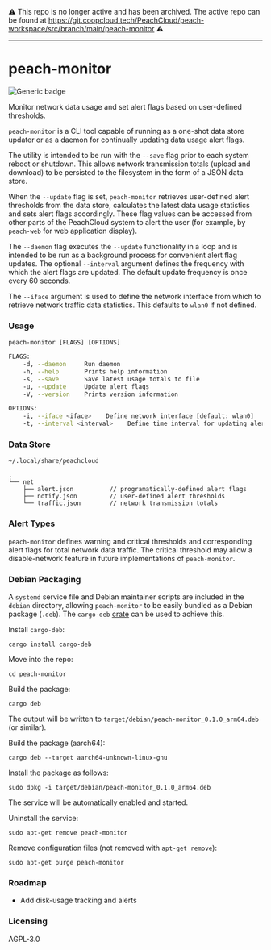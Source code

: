 ⚠️ This repo is no longer active and has been archived. The active repo can be found at https://git.coopcloud.tech/PeachCloud/peach-workspace/src/branch/main/peach-monitor ⚠️

-----

# peach-monitor

![Generic badge](https://img.shields.io/badge/version-0.1.1-<COLOR>.svg)

Monitor network data usage and set alert flags based on user-defined thresholds.

`peach-monitor` is a CLI tool capable of running as a one-shot data store updater or as a daemon for continually updating data usage alert flags.

The utility is intended to be run with the `--save` flag prior to each system reboot or shutdown. This allows network transmission totals (upload and download) to be persisted to the filesystem in the form of a JSON data store.

When the `--update` flag is set, `peach-monitor` retrieves user-defined alert thresholds from the data store, calculates the latest data usage statistics and sets alert flags accordingly. These flag values can be accessed from other parts of the PeachCloud system to alert the user (for example, by `peach-web` for web application display).

The `--daemon` flag executes the `--update` functionality in a loop and is intended to be run as a background process for convenient alert flag updates. The optional `--interval` argument defines the frequency with which the alert flags are updated. The default update frequency is once every 60 seconds.

The `--iface` argument is used to define the network interface from which to retrieve network traffic data statistics. This defaults to `wlan0` if not defined.

### Usage

`peach-monitor [FLAGS] [OPTIONS]`

```bash
FLAGS:
    -d, --daemon     Run daemon
    -h, --help       Prints help information
    -s, --save       Save latest usage totals to file
    -u, --update     Update alert flags
    -V, --version    Prints version information

OPTIONS:
    -i, --iface <iface>    Define network interface [default: wlan0]
    -t, --interval <interval>    Define time interval for updating alert flags (seconds) [default: 60]
```

### Data Store

`~/.local/share/peachcloud`

```
.
└── net
    ├── alert.json          // programatically-defined alert flags
    ├── notify.json         // user-defined alert thresholds
    └── traffic.json        // network transmission totals
```

### Alert Types

`peach-monitor` defines warning and critical thresholds and corresponding alert flags for total network data traffic. The critical threshold may allow a disable-network feature in future implementations of `peach-monitor`.

### Debian Packaging

A `systemd` service file and Debian maintainer scripts are included in the `debian` directory, allowing `peach-monitor` to be easily bundled as a Debian package (`.deb`). The `cargo-deb` [crate](https://crates.io/crates/cargo-deb) can be used to achieve this.

Install `cargo-deb`:

`cargo install cargo-deb`

Move into the repo:

`cd peach-monitor`

Build the package:

`cargo deb`

The output will be written to `target/debian/peach-monitor_0.1.0_arm64.deb` (or similar).

Build the package (aarch64):

`cargo deb --target aarch64-unknown-linux-gnu`

Install the package as follows:

`sudo dpkg -i target/debian/peach-monitor_0.1.0_arm64.deb`

The service will be automatically enabled and started.

Uninstall the service:

`sudo apt-get remove peach-monitor`

Remove configuration files (not removed with `apt-get remove`):

`sudo apt-get purge peach-monitor`

### Roadmap

- Add disk-usage tracking and alerts

### Licensing

AGPL-3.0
